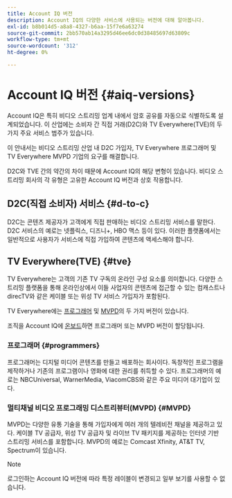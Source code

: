 ```yaml
---
title: Account IQ 버전
description: Account IQ의 다양한 서비스에 사용되는 버전에 대해 알아봅니다.
exl-id: b8b014d5-a8a8-4327-b6aa-15f7e6a63274
source-git-commit: 2bb570ab14a3295d46ee6dc0d38485697d63809c
workflow-type: tm+mt
source-wordcount: '312'
ht-degree: 0%

---
```


# Account IQ 버전 {#aiq-versions}

Account IQ은 특히 비디오 스트리밍 업계 내에서 암호 공유를 자동으로 식별하도록 설계되었습니다. 이 산업에는 소비자 간 직접 거래(D2C)와 TV Everywhere(TVE)의 두 가지 주요 서비스 범주가 있습니다.

이 안내서는 비디오 스트리밍 산업 내 D2C 가입자, TV Everywhere 프로그래머 및 TV Everywhere MVPD 기업의 요구를 해결합니다.

D2C와 TVE 간의 약간의 차이 때문에 Account IQ의 해당 변형이 있습니다. 비디오 스트리밍 회사의 각 유형은 고유한 Account IQ 버전과 상호 작용합니다.

## D2C(직접 소비자) 서비스 {#d-to-c}

D2C는 콘텐츠 제공자가 고객에게 직접 판매하는 비디오 스트리밍 서비스를 말한다. D2C 서비스의 예로는 넷플릭스, 디즈니+, HBO 맥스 등이 있다. 이러한 플랫폼에서는 일반적으로 사용자가 서비스에 직접 가입하여 콘텐츠에 액세스해야 합니다.

## TV Everywhere(TVE) {#tve}

TV Everywhere는 고객의 기존 TV 구독의 온라인 구성 요소를 의미합니다. 다양한 스트리밍 플랫폼을 통해 온라인상에서 이들 사업자의 콘텐츠에 접근할 수 있는 컴캐스트나 direcTV와 같은 케이블 또는 위성 TV 서비스 가입자가 포함된다.

TV Everywhere에는 [프로그래머](/help/accountiq/product-concepts.md#programmer-def) 및 [MVPD](/help/accountiq/product-concepts.md#mvpd-def)의 두 가지 버전이 있습니다.

조직을 Account IQ에 [온보드](/help/accountiq/get-started.md)하면 프로그래머 또는 MVPD 버전이 할당됩니다.

### 프로그래머 {#programmers}

프로그래머는 디지털 미디어 콘텐츠를 만들고 배포하는 회사이다. 독창적인 프로그램을 제작하거나 기존의 프로그램이나 영화에 대한 권리를 취득할 수 있다. 프로그래머의 예로는 NBCUniversal, WarnerMedia, ViacomCBS와 같은 주요 미디어 대기업이 있다.

### 멀티채널 비디오 프로그래밍 디스트리뷰터(MVPD) {#MVPD}

MVPD는 다양한 유통 기술을 통해 가입자에게 여러 개의 텔레비전 채널을 제공하고 있다. 케이블 TV 공급자, 위성 TV 공급자 및 라이브 TV 패키지를 제공하는 인터넷 기반 스트리밍 서비스를 포함합니다. MVPD의 예로는 Comcast Xfinity, AT&amp;T TV, Spectrum이 있습니다.

>[!NOTE]
>
> 로그인하는 Account IQ 버전에 따라 특정 레이블이 변경되고 일부 보기를 사용할 수 없습니다.
